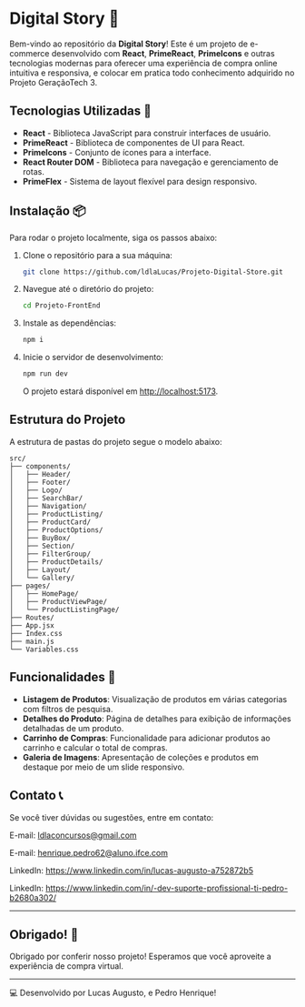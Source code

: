 # Digital Story 🛒

Bem-vindo ao repositório da **Digital Story**! Este é um projeto de e-commerce desenvolvido com **React**, **PrimeReact**, **PrimeIcons** e outras tecnologias modernas para oferecer uma experiência de compra online intuitiva e responsiva, e colocar em pratica todo conhecimento adquirido no Projeto GeraçãoTech 3.

## Tecnologias Utilizadas 🚀

- **React** - Biblioteca JavaScript para construir interfaces de usuário.
- **PrimeReact** - Biblioteca de componentes de UI para React.
- **PrimeIcons** - Conjunto de ícones para a interface.
- **React Router DOM** - Biblioteca para navegação e gerenciamento de rotas.
- **PrimeFlex** - Sistema de layout flexível para design responsivo.

## Instalação 📦

Para rodar o projeto localmente, siga os passos abaixo:

1. Clone o repositório para a sua máquina:
   ```bash
   git clone https://github.com/ldlaLucas/Projeto-Digital-Store.git
   ```

2. Navegue até o diretório do projeto:
   ```bash
   cd Projeto-FrontEnd
   ```

3. Instale as dependências:
   ```bash
   npm i
   ```

4. Inicie o servidor de desenvolvimento:
   ```bash
   npm run dev
   ```

   O projeto estará disponível em [http://localhost:5173](http://localhost:5173).

## Estrutura do Projeto

A estrutura de pastas do projeto segue o modelo abaixo:

```
src/
├── components/
│   ├── Header/
│   ├── Footer/
│   ├── Logo/
│   ├── SearchBar/
│   ├── Navigation/
│   ├── ProductListing/
│   ├── ProductCard/
│   ├── ProductOptions/
│   ├── BuyBox/
│   ├── Section/
│   ├── FilterGroup/
│   ├── ProductDetails/
│   ├── Layout/
│   └── Gallery/
├── pages/
│   ├── HomePage/
│   ├── ProductViewPage/
│   └── ProductListingPage/
├── Routes/
├── App.jsx
├── Index.css
├── main.js
└── Variables.css

```

## Funcionalidades 🌟

- **Listagem de Produtos**: Visualização de produtos em várias categorias com filtros de pesquisa.
- **Detalhes do Produto**: Página de detalhes para exibição de informações detalhadas de um produto.
- **Carrinho de Compras**:  Funcionalidade para adicionar produtos ao carrinho e calcular o total de compras.
- **Galeria de Imagens**: Apresentação de coleções e produtos em destaque por meio de um slide responsivo.

## Contato 📞

Se você tiver dúvidas ou sugestões, entre em contato:

E-mail: ldlaconcursos@gmail.com

E-mail: henrique.pedro62@aluno.ifce.com

LinkedIn: https://www.linkedin.com/in/lucas-augusto-a752872b5

LinkedIn: https://www.linkedin.com/in/-dev-suporte-profissional-ti-pedro-b2680a302/

---

## Obrigado! 🎉

Obrigado por conferir nosso projeto! Esperamos que você aproveite a experiência de compra virtual.

---

💻 Desenvolvido por Lucas Augusto, e Pedro Henrique! 

```
